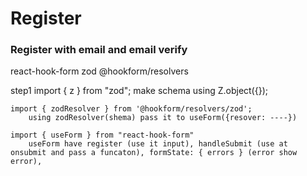 
# Register

### Register with email and email verify




<!-- Using Zod with React Hook Form is a powerful combo for form validation -->
react-hook-form zod @hookform/resolvers

step1 
    import { z } from "zod";
        make schema using Z.object({});

    import { zodResolver } from '@hookform/resolvers/zod';
        using zodResolver(shema) pass it to useForm({resover: ----}) 

    import { useForm } from "react-hook-form"
        useForm have register (use it input), handleSubmit (use at onsubmit and pass a funcaton), formState: { errors } (error show error),    